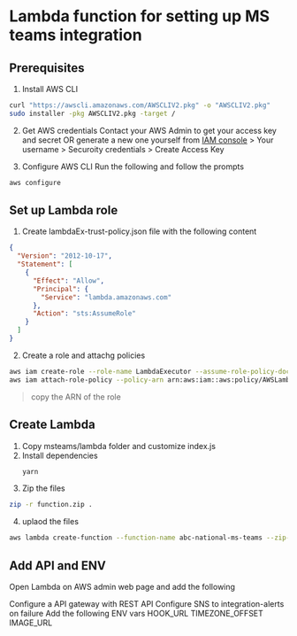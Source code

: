 # Lambda function for setting up MS teams integration

## Prerequisites
1. Install AWS CLI
```sh
curl "https://awscli.amazonaws.com/AWSCLIV2.pkg" -o "AWSCLIV2.pkg"
sudo installer -pkg AWSCLIV2.pkg -target /
```

2. Get AWS credentials
Contact your AWS Admin to get your access key and secret OR generate a new one yourself from [IAM console](https://console.aws.amazon.com/iam/home) > Your username > Securoity credentials > Create Access Key


3. Configure AWS CLI
Run the following and follow the prompts

```sh
aws configure
```

## Set up Lambda role

1. Create lambdaEx-trust-policy.json file with the following content

```json
{
  "Version": "2012-10-17",
  "Statement": [
    {
      "Effect": "Allow",
      "Principal": {
        "Service": "lambda.amazonaws.com"
      },
      "Action": "sts:AssumeRole"
    }
  ]
}
```

2. Create a role and attachg policies
```sh
aws iam create-role --role-name LambdaExecutor --assume-role-policy-document file://lambda-ex-trust-policy.json
aws iam attach-role-policy --policy-arn arn:aws:iam::aws:policy/AWSLambdaExecute --role-name LambdaExecutor
```
> copy the ARN of the role 


## Create Lambda
1. Copy msteams/lambda folder and customize index.js
2. Install dependencies
    ```sh
    yarn
    ```
3. Zip the files
```sh
zip -r function.zip .
```

4. uplaod the files
```sh
aws lambda create-function --function-name abc-national-ms-teams --zip-file fileb://function.zip --handler index.handler --runtime nodejs12.x --role <ARN of the role from earlier>
```

## Add API and ENV
Open Lambda on AWS admin web page and add the following 

Configure a API gateway with REST API
Configure SNS to integration-alerts on failure
Add the following ENV vars
HOOK_URL
TIMEZONE_OFFSET
IMAGE_URL

